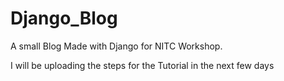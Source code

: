 # Django_Blog
A small Blog Made with Django for NITC Workshop.

I will be uploading the steps for the Tutorial in the next few days
